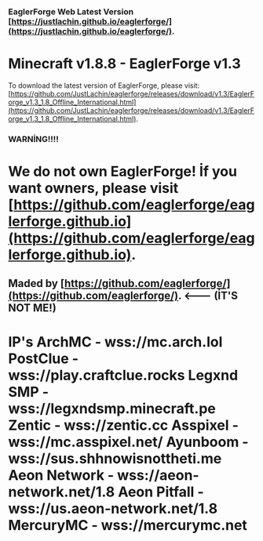 ### EaglerForge Web Latest Version [https://justlachin.github.io/eaglerforge/](https://justlachin.github.io/eaglerforge/).
# Minecraft v1.8.8 - EaglerForge v1.3

To download the latest version of EaglerForge, please visit: [https://github.com/JustLachin/eaglerforge/releases/download/v1.3/EaglerForge_v1.3_1.8_Offline_International.html](https://github.com/JustLachin/eaglerforge/releases/download/v1.3/EaglerForge_v1.3_1.8_Offline_International.html). 

### WARNİNG!!!!
# We do not own EaglerForge! İf you want owners, please visit [https://github.com/eaglerforge/eaglerforge.github.io](https://github.com/eaglerforge/eaglerforge.github.io).
## Maded by [https://github.com/eaglerforge/](https://github.com/eaglerforge/).  <--- (İT'S NOT ME!)


# IP's ArchMC - wss://mc.arch.lol PostClue - wss://play.craftclue.rocks Legxnd SMP - wss://legxndsmp.minecraft.pe Zentic - wss://zentic.cc Asspixel - wss://mc.asspixel.net/ Ayunboom - wss://sus.shhnowisnottheti.me Aeon Network - wss://aeon-network.net/1.8 Aeon Pitfall - wss://us.aeon-network.net/1.8 MercuryMC - wss://mercurymc.net
